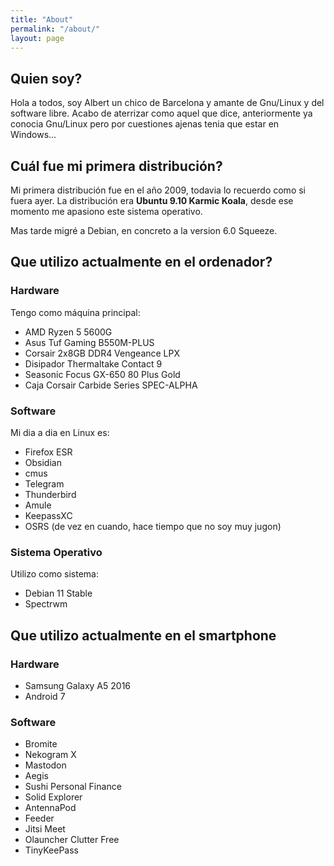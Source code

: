 ```yaml
---
title: "About"
permalink: "/about/"
layout: page
---
```


## Quien soy?

Hola a todos, soy Albert un chico de Barcelona y amante de Gnu/Linux y del software libre. Acabo de aterrizar como aquel que dice, anteriormente ya conocia Gnu/Linux pero por cuestiones ajenas tenia que estar en Windows...

## Cuál fue mi primera distribución?

Mi primera distribución fue en el año 2009, todavia lo recuerdo como si fuera ayer. La distribución era **Ubuntu 9.10 Karmic Koala**, desde ese momento me apasiono este sistema operativo.

Mas tarde migré a Debian, en concreto a la version 6.0 Squeeze.

## Que utilizo actualmente en el ordenador?

### Hardware

Tengo como máquina principal:

- AMD Ryzen 5 5600G
- Asus Tuf Gaming B550M-PLUS
- Corsair 2x8GB DDR4 Vengeance LPX
- Disipador Thermaltake Contact 9
- Seasonic Focus GX-650 80 Plus Gold
- Caja Corsair Carbide Series SPEC-ALPHA

### Software

Mi dia a dia en Linux es:

- Firefox ESR
- Obsidian
- cmus
- Telegram
- Thunderbird
- Amule
- KeepassXC
- OSRS (de vez en cuando, hace tiempo que no soy muy jugon)

### Sistema Operativo

Utilizo como sistema:

- Debian 11 Stable
- Spectrwm

## Que utilizo actualmente en el smartphone

### Hardware

- Samsung Galaxy A5 2016
- Android 7

### Software

- Bromite
- Nekogram X
- Mastodon
- Aegis
- Sushi Personal Finance
- Solid Explorer
- AntennaPod
- Feeder
- Jitsi Meet
- Olauncher Clutter Free
- TinyKeePass
